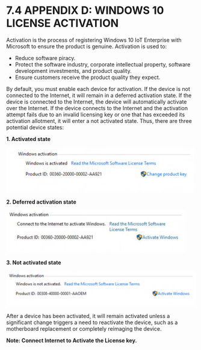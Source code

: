 # 7.4 APPENDIX D: WINDOWS 10 LICENSE ACTIVATION

Activation is the process of registering Windows 10 IoT Enterprise with Microsoft to ensure the product is genuine. Activation is used to:

* Reduce software piracy. 
* Protect the software industry, corporate intellectual property, software development investments, and product quality. 
* Ensure customers receive the product quality they expect. 


By default, you must enable each device for activation. If the device is not connected to the Internet, it will remain in a deferred activation state. If the device is connected to the Internet, the device will automatically activate over the Internet. If the device connects to the Internet and the activation attempt fails due to an invalid licensing key or one that has exceeded its activation allotment, it will enter a not activated state. Thus, there are three potential device states: 

**1.	Activated state** 

![](../../../../.gitbook/assets/image%20%2854%29.png)

**2.	Deferred activation state**

![](../../../../.gitbook/assets/image%20%2858%29.png)

**3.	Not activated state** 

![](../../../../.gitbook/assets/image%20%2861%29.png)

After a device has been activated, it will remain activated unless a significant change triggers a need to reactivate the device, such as a motherboard replacement or completely reimaging the device.


**Note: Connect Internet to Activate the License key.**







